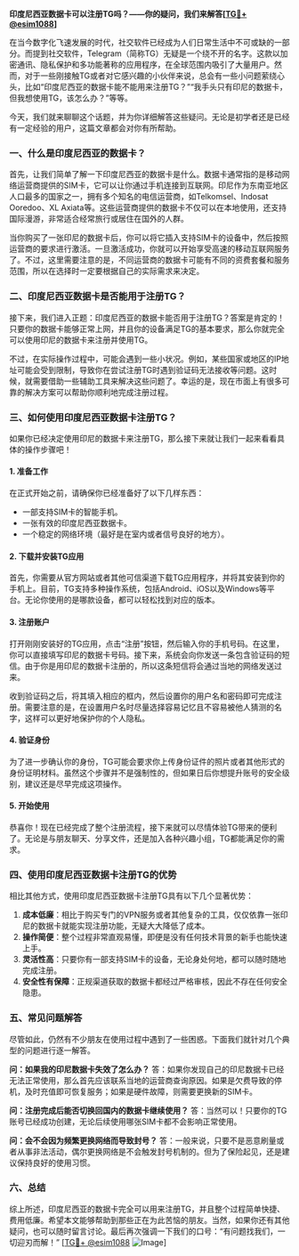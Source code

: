 **印度尼西亚数据卡可以注册TG吗？——你的疑问，我们来解答[[TG💪+ @esim1088](https://t.me/s/esim1088)]**

在当今数字化飞速发展的时代，社交软件已经成为人们日常生活中不可或缺的一部分。而提到社交软件，Telegram（简称TG）无疑是一个绕不开的名字。这款以加密通讯、隐私保护和多功能著称的应用程序，在全球范围内吸引了大量用户。然而，对于一些刚接触TG或者对它感兴趣的小伙伴来说，总会有一些小问题萦绕心头，比如“印度尼西亚的数据卡能不能用来注册TG？”“我手头只有印尼的数据卡，但我想使用TG，该怎么办？”等等。

今天，我们就来聊聊这个话题，并为你详细解答这些疑问。无论是初学者还是已经有一定经验的用户，这篇文章都会对你有所帮助。

### 一、什么是印度尼西亚的数据卡？

首先，让我们简单了解一下印度尼西亚的数据卡是什么。数据卡通常指的是移动网络运营商提供的SIM卡，它可以让你通过手机连接到互联网。印尼作为东南亚地区人口最多的国家之一，拥有多个知名的电信运营商，如Telkomsel、Indosat Ooredoo、XL Axiata等。这些运营商提供的数据卡不仅可以在本地使用，还支持国际漫游，非常适合经常旅行或居住在国外的人群。

当你购买了一张印尼的数据卡后，你可以将它插入支持SIM卡的设备中，然后按照运营商的要求进行激活。一旦激活成功，你就可以开始享受高速的移动互联网服务了。不过，这里需要注意的是，不同运营商的数据卡可能有不同的资费套餐和服务范围，所以在选择时一定要根据自己的实际需求来决定。

### 二、印度尼西亚数据卡是否能用于注册TG？

接下来，我们进入正题：印度尼西亚的数据卡能否用于注册TG？答案是肯定的！只要你的数据卡能够正常上网，并且你的设备满足TG的基本要求，那么你就完全可以使用印尼的数据卡来注册并使用TG。

不过，在实际操作过程中，可能会遇到一些小状况。例如，某些国家或地区的IP地址可能会受到限制，导致你在尝试注册TG时遇到验证码无法接收等问题。这时候，就需要借助一些辅助工具来解决这些问题了。幸运的是，现在市面上有很多可靠的解决方案可以帮助你顺利地完成注册过程。

### 三、如何使用印度尼西亚数据卡注册TG？

如果你已经决定使用印尼的数据卡来注册TG，那么接下来就让我们一起来看看具体的操作步骤吧！

#### 1. 准备工作

在正式开始之前，请确保你已经准备好了以下几样东西：

- 一部支持SIM卡的智能手机。
- 一张有效的印度尼西亚数据卡。
- 一个稳定的网络环境（最好是在室内或者信号良好的地方）。

#### 2. 下载并安装TG应用

首先，你需要从官方网站或者其他可信渠道下载TG应用程序，并将其安装到你的手机上。目前，TG支持多种操作系统，包括Android、iOS以及Windows等平台。无论你使用的是哪款设备，都可以轻松找到对应的版本。

#### 3. 注册账户

打开刚刚安装好的TG应用，点击“注册”按钮，然后输入你的手机号码。在这里，你可以直接填写印尼的数据卡号码。接下来，系统会向你发送一条包含验证码的短信。由于你是用印尼的数据卡注册的，所以这条短信将会通过当地的网络发送过来。

收到验证码之后，将其填入相应的框内，然后设置你的用户名和密码即可完成注册。需要注意的是，在设置用户名时尽量选择容易记忆且不容易被他人猜测的名字，这样可以更好地保护你的个人隐私。

#### 4. 验证身份

为了进一步确认你的身份，TG可能会要求你上传身份证件的照片或者其他形式的身份证明材料。虽然这个步骤并不是强制性的，但如果日后你想提升账号的安全级别，建议还是尽早完成这项操作。

#### 5. 开始使用

恭喜你！现在已经完成了整个注册流程，接下来就可以尽情体验TG带来的便利了。无论是与朋友聊天、分享文件，还是加入各种兴趣小组，TG都能满足你的需求。

### 四、使用印度尼西亚数据卡注册TG的优势

相比其他方式，使用印度尼西亚数据卡注册TG具有以下几个显著优势：

1. **成本低廉**：相比于购买专门的VPN服务或者其他复杂的工具，仅仅依靠一张印尼的数据卡就能实现注册功能，无疑大大降低了成本。
2. **操作简便**：整个过程非常直观易懂，即便是没有任何技术背景的新手也能快速上手。
3. **灵活性高**：只要你有一部支持SIM卡的设备，无论身处何地，都可以随时随地完成注册。
4. **安全性有保障**：正规渠道获取的数据卡都经过严格审核，因此不存在任何安全隐患。

### 五、常见问题解答

尽管如此，仍然有不少朋友在使用过程中遇到了一些困惑。下面我们就针对几个典型的问题进行逐一解答。

**问：如果我的印尼数据卡失效了怎么办？**
答：如果你发现自己的印尼数据卡已经无法正常使用，那么首先应该联系当地的运营商查询原因。如果是欠费导致的停机，及时充值即可恢复服务；如果是硬件故障，则需要更换新的SIM卡。

**问：注册完成后能否切换回国内的数据卡继续使用？**
答：当然可以！只要你的TG账号已经成功创建，无论后续使用哪张SIM卡都不会影响正常使用。

**问：会不会因为频繁更换网络而导致封号？**
答：一般来说，只要不是恶意刷量或者从事非法活动，偶尔更换网络是不会触发封号机制的。但为了保险起见，还是建议保持良好的使用习惯。

### 六、总结

综上所述，印度尼西亚的数据卡完全可以用来注册TG，并且整个过程简单快捷、费用低廉。希望本文能够帮助到那些正在为此苦恼的朋友。当然，如果你还有其他疑问，也可以随时留言讨论。最后再次强调一下我们的口号：“有问题找我们，一切迎刃而解！” [[TG💪+ @esim1088](https://t.me/s/esim1088) ![Image](https://i.postimg.cc/4NQfJmqS/Snipaste-2025-05-13-00-14-12.png)]